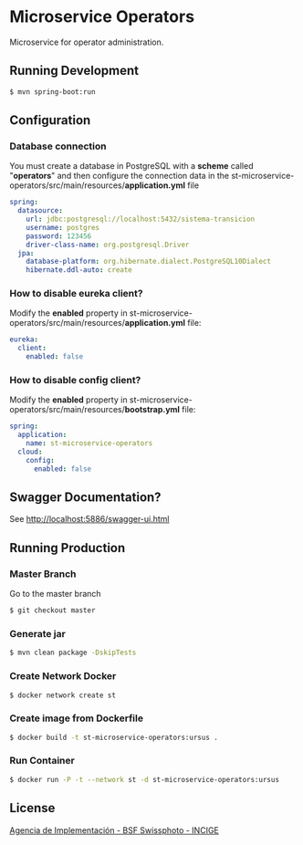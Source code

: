 # Microservice Operators

Microservice for operator administration.

## Running Development

```sh
$ mvn spring-boot:run
```

## Configuration 

### Database connection

You must create a database in PostgreSQL with a **scheme** called "**operators**" and then configure the connection data in the st-microservice-operators/src/main/resources/**application.yml** file

```yml
spring:
  datasource:
    url: jdbc:postgresql://localhost:5432/sistema-transicion
    username: postgres
    password: 123456
    driver-class-name: org.postgresql.Driver
  jpa:
    database-platform: org.hibernate.dialect.PostgreSQL10Dialect
    hibernate.ddl-auto: create
```

### How to disable eureka client?

Modify the **enabled** property in st-microservice-operators/src/main/resources/**application.yml** file:

```yml
eureka:
  client:
    enabled: false
```

### How to disable config client?

Modify the **enabled** property in st-microservice-operators/src/main/resources/**bootstrap.yml** file:

```yml
spring:
  application:
    name: st-microservice-operators
  cloud:
    config:
      enabled: false
```

## Swagger Documentation?

See [http://localhost:5886/swagger-ui.html](http://localhost:5886/swagger-ui.html)

## Running Production

### Master Branch

Go to the master branch

```sh
$ git checkout master
```

### Generate jar

```sh
$ mvn clean package -DskipTests
```

### Create Network Docker

```sh
$ docker network create st
```

### Create image from Dockerfile

```sh
$ docker build -t st-microservice-operators:ursus .
```

### Run Container

```sh
$ docker run -P -t --network st -d st-microservice-operators:ursus
```

## License

[Agencia de Implementación - BSF Swissphoto - INCIGE](https://github.com/AgenciaImplementacion/st-microservice-operators/blob/master/LICENSE)